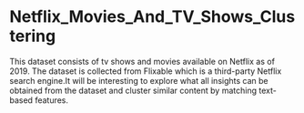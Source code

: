# Netflix_Movies_And_TV_Shows_Clustering
This dataset consists of tv shows and movies available on Netflix as of 2019. The dataset is collected from Flixable which is a third-party Netflix search engine.It will be interesting to explore what all  insights can be obtained from the dataset and cluster similar content by matching text-based features.
